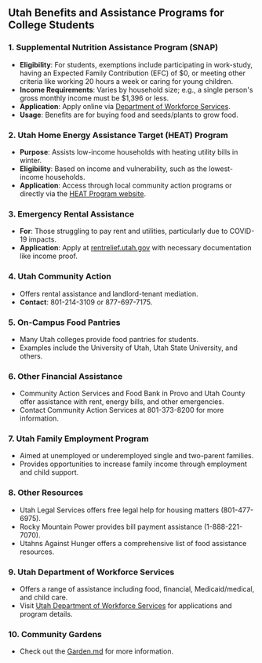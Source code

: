 ## Utah Benefits and Assistance Programs for College Students

### 1. Supplemental Nutrition Assistance Program (SNAP)
- **Eligibility**: For students, exemptions include participating in work-study, having an Expected Family Contribution (EFC) of $0, or meeting other criteria like working 20 hours a week or caring for young children.
- **Income Requirements**: Varies by household size; e.g., a single person's gross monthly income must be $1,396 or less.
- **Application**: Apply online via [Department of Workforce Services](https://jobs.utah.gov).
- **Usage**: Benefits are for buying food and seeds/plants to grow food.

### 2. Utah Home Energy Assistance Target (HEAT) Program
- **Purpose**: Assists low-income households with heating utility bills in winter.
- **Eligibility**: Based on income and vulnerability, such as the lowest-income households.
- **Application**: Access through local community action programs or directly via the [HEAT Program website](https://jobs.utah.gov).

### 3. Emergency Rental Assistance
- **For**: Those struggling to pay rent and utilities, particularly due to COVID-19 impacts.
- **Application**: Apply at [rentrelief.utah.gov](https://rentrelief.utah.gov) with necessary documentation like income proof.

### 4. Utah Community Action
- Offers rental assistance and landlord-tenant mediation.
- **Contact**: 801-214-3109 or 877-697-7175.

### 5. On-Campus Food Pantries
- Many Utah colleges provide food pantries for students.
- Examples include the University of Utah, Utah State University, and others.

### 6. Other Financial Assistance
- Community Action Services and Food Bank in Provo and Utah County offer assistance with rent, energy bills, and other emergencies.
- Contact Community Action Services at 801-373-8200 for more information.

### 7. Utah Family Employment Program
- Aimed at unemployed or underemployed single and two-parent families.
- Provides opportunities to increase family income through employment and child support.

### 8. Other Resources
- Utah Legal Services offers free legal help for housing matters (801-477-6975).
- Rocky Mountain Power provides bill payment assistance (1-888-221-7070).
- Utahns Against Hunger offers a comprehensive list of food assistance resources.

### 9. Utah Department of Workforce Services
- Offers a range of assistance including food, financial, Medicaid/medical, and child care.
- Visit [Utah Department of Workforce Services](https://jobs.utah.gov) for applications and program details.

### 10. Community Gardens
- Check out the [Garden.md](Garden-Plan.md) for more information.

